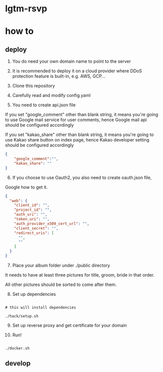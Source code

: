 # lgtm-rsvp

# how to

## deploy


1. You do need your own domain name to point to the server

2. It is recommended to deploy it on a cloud provider where DDoS protection feature is built-in, e.g. AWS, GCP...

3. Clone this repository

4. Carefully read and modify config.yaml

5. You need to create api.json file

If you set "google_comment" other than blank string, it means you're going to use Google mail service for user comments, hence Google mail api should be configured accordingly

If you set "kakao_share" other than blank string, it means you're going to use Kakao share button on index page, hence Kakao developer setting should be configured accordingly


```json
{
    "google_comment":"",
    "kakao_share": ""
}

```

6. If you choose to use Oauth2, you also need to create oauth.json file,

Google how to get it.

```json
{
  "web": {
    "client_id": "",
    "project_id": "",
    "auth_uri": "",
    "token_uri": "",
    "auth_provider_x509_cert_url": "",
    "client_secret": "",
    "redirect_uris": [
      "",
      ""
    ]
  }
}

```

7. Place your album folder under ./public directory

It needs to have at least three pictures for title, groom, bride in that order.

All other pictures should be sorted to come after them.

8. Set up dependencies

```shell

# this will install dependencies

./hack/setup.sh

```

9. Set up reverse proxy and get certificate for your domain


10. Run!

```shell

./docker.sh

```



## develop



